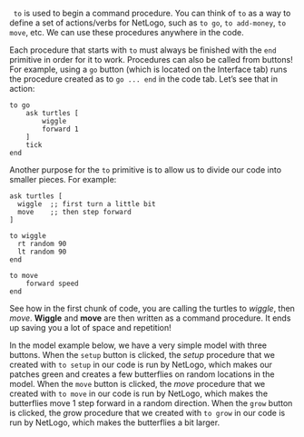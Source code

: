 ﻿` to` is used to begin a command procedure. You can think of `to` as a way to define a set of actions/verbs for NetLogo, such as `to go`, `to add-money`, `to move`, etc. We can use these procedures anywhere in the code. 



Each procedure that starts with `to` must always be finished with the `end` primitive in order for it to work. Procedures can also be called from buttons! For example, using a `go` button (which is located on the Interface tab) runs the procedure created as to `go ... end` in the code tab. Let’s see that in action:



```
to go
	ask turtles [
		wiggle
		forward 1
	]
	tick
end
```



Another purpose for the `to` primitive is to allow us to divide our code into smaller pieces. For example:



```
ask turtles [
  wiggle  ;; first turn a little bit
  move    ;; then step forward
]

to wiggle
  rt random 90
  lt random 90
end

to move
	forward speed 
end
```


See how in the first chunk of code, you are calling the turtles to *wiggle*, then *move*. **Wiggle** and **move** are then written as a command procedure. It ends up saving you a lot of space and repetition!



In the model example below, we have a very simple model with three buttons. When the `setup` button is clicked, the *setup* procedure that we created with `to setup` in our code is run by NetLogo, which makes our patches green and creates a few butterflies on random locations in the model. When the `move` button is clicked, the *move* procedure that we created with `to move` in our code is run by NetLogo, which makes the butterflies move 1 step forward in a random direction. When the `grow` button is clicked, the *g*row procedure that we created with `to grow` in our code is run by NetLogo, which makes the butterflies a bit larger.